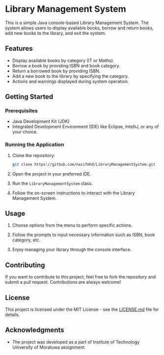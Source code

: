 # Library Management System

This is a simple Java console-based Library Management System. The system allows users to display available books, borrow and return books, add new books to the library, and exit the system.

## Features

- Display available books by category (IT or Maths).
- Borrow a book by providing ISBN and book category.
- Return a borrowed book by providing ISBN.
- Add a new book to the library by specifying the category.
- Actions and warnings displayed during system operation.

## Getting Started

### Prerequisites

- Java Development Kit (JDK)
- Integrated Development Environment (IDE) like Eclipse, IntelliJ, or any of your choice.

### Running the Application

1. Clone the repository:

    ```bash
    git clone https://github.com/nazifmhd/LibraryManagementSystem.git
    ```

2. Open the project in your preferred IDE.

3. Run the `LibraryManagementSystem` class.

4. Follow the on-screen instructions to interact with the Library Management System.

## Usage

1. Choose options from the menu to perform specific actions.

2. Follow the prompts to input necessary information such as ISBN, book category, etc.

3. Enjoy managing your library through the console interface.

## Contributing

If you want to contribute to this project, feel free to fork the repository and submit a pull request. Contributions are always welcome!

## License

This project is licensed under the MIT License - see the [LICENSE.md](LICENSE.md) file for details.

## Acknowledgments

- The project was developed as a part of Institute of Technology University of Moratuwa assignment.
